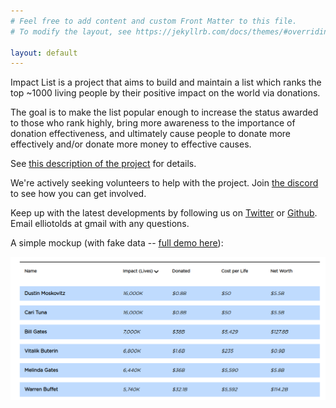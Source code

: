 ```yaml
---
# Feel free to add content and custom Front Matter to this file.
# To modify the layout, see https://jekyllrb.com/docs/themes/#overriding-theme-defaults

layout: default
---
```


Impact List is a project that aims to build and maintain a list which ranks the top ~1000 living people by their positive impact on the world via donations. 

The goal is to make the list popular enough to increase the status awarded to those who rank highly, bring more awareness to the importance of donation effectiveness, and ultimately cause people to donate more effectively and/or donate more money to effective causes.

See [this description of the project](https://forum.effectivealtruism.org/posts/LCJa4AAi7YBcyro2H/proposal-impact-list-like-the-forbes-list-except-for-impact) for details.

We're actively seeking volunteers to help with the project. Join [the discord](https://discord.gg/6GNre8U2ta) to see how you can get involved. 

Keep up with the latest developments by following us on [Twitter](https://twitter.com/impactlist_) or [Github](https://github.com/impactlist). Email elliotolds at gmail with any questions.

A simple mockup (with fake data -- [full demo here](https://billionaires-git-impact-ideopunk.vercel.app/)):

![il](impactlist.png)

